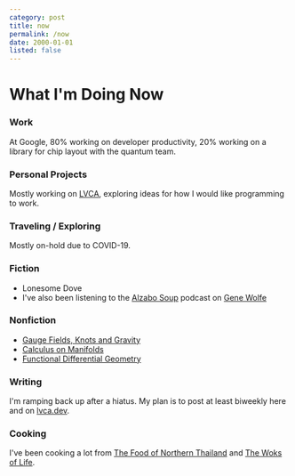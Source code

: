 ```yaml
---
category: post
title: now
permalink: /now
date: 2000-01-01
listed: false
---
```


# What I'm Doing Now

### Work

At Google, 80% working on developer productivity, 20% working on a library for chip layout with the quantum team.

### Personal Projects

Mostly working on [LVCA](https://lvca.dev), exploring ideas for how I would like programming to work.

### Traveling / Exploring

Mostly on-hold due to COVID-19.

### Fiction

  - Lonesome Dove
  - I've also been listening to the [Alzabo Soup](https://alzabosoup.libsyn.com/) podcast on [Gene Wolfe](https://www.newyorker.com/books/page-turner/sci-fis-difficult-genius)

### Nonfiction

  - [Gauge Fields, Knots and Gravity](https://www.amazon.com/GAUGE-FIELDS-KNOTS-GRAVITY-Everything/dp/9810220340/)
  - [Calculus on Manifolds](https://www.amazon.com/Calculus-Manifolds-Approach-Classical-Theorems/dp/0805390219)
  - [Functional Differential Geometry](https://mitpress.mit.edu/books/functional-differential-geometry)

### Writing

I'm ramping back up after a hiatus. My plan is to post at least biweekly here and on [lvca.dev](https://lvca.dev/).

### Cooking

I've been cooking a lot from [The Food of Northern Thailand](https://www.austinbushphotography.com/the-food-of-northern-thailand) and [The Woks of Life](https://thewoksoflife.com/).

